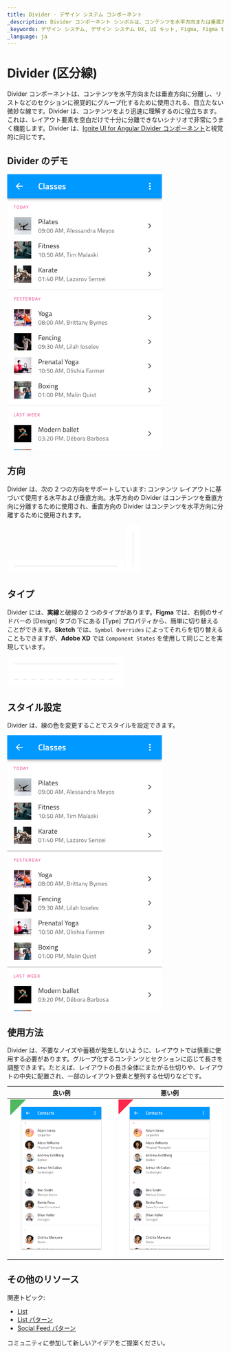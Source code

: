 ```yaml
---
title: Divider - デザイン システム コンポーネント
_description: Divider コンポーネント シンボルは、コンテンツを水平方向または垂直方向に区切る微妙な線です。
_keywords: デザイン システム, デザイン システム UX, UI キット, Figma, Figma to Angular, Figma からコードをエクスポート, Figma to HTML, Figma UI キット, Sketch, Ignite UI for Angular, Sketch to Angular, Angular, Angular デザイン システム, Sketch からコードをエクスポート, Angular 用のデザイン キット, Sketch HTML, Sketch to HTML, Sketch UI キット, Adobe XD, Adobe XD to Angular, Adobe XD からコードをエクスポート, Adobe XD to HTML, Adobe XD UI キット
_language: ja
---
```


# Divider (区分線)

Divider コンポーネントは、コンテンツを水平方向または垂直方向に分離し、リストなどのセクションに視覚的にグループ化するために使用される、目立たない微妙な線です。Divider は、コンテンツをより迅速に理解するのに役立ちます。これは、レイアウト要素を空白だけで十分に分離できないシナリオで非常にうまく機能します。Divider は、[Ignite UI for Angular Divider コンポーネント](https://jp.infragistics.com/products/ignite-ui-angular/angular/components/divider.html)と視覚的に同じです。

## Divider のデモ

<img class="responsive-img" src="../images/divider_demo.png" srcset="../images/divider_demo@2x.png 2x" />

## 方向

Divider は、次の 2 つの方向をサポートしています: コンテンツ レイアウトに基づいて使用する水平および垂直方向。水平方向の Divider はコンテンツを垂直方向に分離するために使用され、垂直方向の Divider はコンテンツを水平方向に分離するために使用されます。

<img class="responsive-img" src="../images/divider_horizontal.png" srcset="../images/divider_horizontal@2x.png 2x" />

<img class="responsive-img" src="../images/divider_vertical.png" srcset="../images/divider_vertical@2x.png 2x" />

## タイプ

Divider には、**実線**と破線の 2 つのタイプがあります。**Figma** では、右側のサイドバーの [Design] タブの下にある [Type] プロパティから、簡単に切り替えることができます。**Sketch** では、`Symbol Overrides` によってそれらを切り替えることもできますが、**Adobe XD** では `Component States` を使用して同じことを実現しています。

<img class="responsive-img" src="../images/divider_solid.png" srcset="../images/divider_solid@2x.png 2x" />

<img class="responsive-img" src="../images/divider_dashed.png" srcset="../images/divider_dashed@2x.png 2x" />

## スタイル設定

Divider は、線の色を変更することでスタイルを設定できます。

<img class="responsive-img" src="../images/divider_styling.png" srcset="../images/divider_styling@2x.png 2x" />

## 使用方法

Divider は、不要なノイズや蓄積が発生しないように、レイアウトでは慎重に使用する必要があります。グループ化するコンテンツとセクションに応じて長さを調整できます。たとえば、レイアウトの長さ全体にまたがる仕切りや、レイアウトの中央に配置され、一部のレイアウト要素と整列する仕切りなどです。

| 良い例                           | 悪い例                          |
| ----------------------------- | ------------------------------- |
| <img class="responsive-img" src="../images/divider_do1.png" srcset="../images/divider_do1@2x.png 2x" /> | <img class="responsive-img" src="../images/divider_dont1.png" srcset="../images/divider_dont1@2x.png 2x" /> |

## その他のリソース

関連トピック:

- [List](list.md)
- [List パターン](../patterns/lists.md)
- [Social Feed パターン](../patterns/social-feed.md)
  <div class="divider--half"></div>

コミュニティに参加して新しいアイデアをご提案ください。

